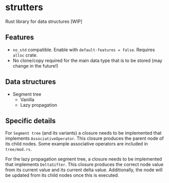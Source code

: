 # strutters
Rust library for data structures [WIP]

## Features
- `no_std` compatible. Enable with `default-features = false`. Requires `alloc` crate.
- No clone/copy required for the main data type that is to be stored (may change in the future!)

## Data structures
- Segment tree
  - Vanilla
  - Lazy propagation

## Specific details
For `Segment tree` (and its variants) a closure needs to be implemented that implements `AssociativeOperator`. This closure produces the parent node of its child nodes. Some example associative operators are included in `tree/mod.rs`.

For the lazy propagation segment tree, a closure needs to be implemented that implements `DeltaSifter`. This closure produces the correct node value from its current value and its current delta value. Additionally, the node will be updated from its child nodes once this is executed.
